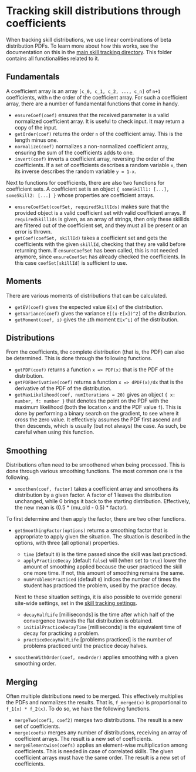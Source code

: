 # Tracking skill distributions through coefficients

When tracking skill distributions, we use linear combinations of beta distribution PDFs. To learn more about how this works, see the documentation on this in the [main skill tracking directory](../). This folder contains all functionalities related to it.


## Fundamentals

A coefficient array is an array `[c_0, c_1, c_2, ..., c_n]` of `n+1` coefficients, with `n` the order of the coefficient array. For such a coefficient array, there are a number of fundamental functions that come in handy.

- `ensureCoef(coef)` ensures that the received parameter is a valid normalized coefficient array. It is useful to check input. It may return a copy of the input.
- `getOrder(coef)` returns the order `n` of the coefficient array. This is the length minus one.
- `normalize(coef)` normalizes a non-normalized coefficient array, ensuring the sum of the coefficients adds to one.
- `invert(coef)` inverts a coefficient array, reversing the order of the coefficients. If a set of coefficients describes a random variable `x`, then its inverse describes the random variable `y = 1-x`.

Next to functions for coefficients, there are also two functions for coefficient sets. A coefficient set is an object `{ someSkill1: [...], someSkill2: [...] }` whose properties are coefficient arrays.

- `ensureCoefSet(coefSet, requiredSkillIds)` makes sure that the provided object is a valid coefficient set with valid coefficient arrays. If `requiredSkillIds` is given, as an array of strings, then only these skillIds are filtered out of the coefficient set, and they must all be present or an error is thrown.
- `getCoef(coefSet, skillId)` takes a coefficient set and gets the coefficients with the given `skillId`, checking that they are valid before returning them. If `ensureCoefSet` has been called, this is not needed anymore, since `ensureCoefSet` has already checked the coefficients. In this case `coefSet[skillId]` is sufficient to use.


## Moments

There are various moments of distributions that can be calculated.

- `getEV(coef)` gives the expected value `E[x]` of the distribution.
- `getVariance(coef)` gives the variance `E[(x-E[x])^2]` of the distribution.
- `getMoment(coef, i)` gives the `i`th moment `E[x^i]` of the distribution.


## Distributions

From the coefficients, the complete distribution (that is, the PDF) can also be determined. This is done through the following functions.

- `getPDF(coef)` returns a function `x => PDF(x)` that is the PDF of the distribution.
- `getPDFDerivative(coef)` returns a function `x => dPDF(x)/dx` that is the derivative of the PDF of the distribution.
- `getMaxLikelihood(coef, numIterations = 20)` gives an object `{ x: number, f: number }` that denotes the point on the PDF with the maximum likelihood (both the location `x` and the PDF value `f`). This is done by performing a binary search on the gradient, to see where it cross the zero value. It effectively assumes the PDF first ascend and then descends, which is usually (but not always) the case. As such, be careful when using this function.


## Smoothing

Distributions often need to be smoothened when being processed. This is done through various smoothing functions. The most common one is the following.

- `smoothen(coef, factor)` takes a coefficient array and smoothens its distribution by a given factor. A factor of 1 leaves the distribution unchanged, while 0 brings it back to the starting distribution. Effectively, the new mean is (0.5 * (mu_old - 0.5) * factor).

To first determine and then apply the factor, there are two other functions.

- `getSmoothingFactor(options)` returns a smoothing factor that is appropriate to apply given the situation. The situation is described in the options, with three (all optional) properties.
	- `time` (default `0`) is the time passed since the skill was last practiced.
	- `applyPracticeDecay` (default `false`) will (when set to `true`) lower the amount of smoothing applied because the user practiced the skill one more time. If not, this amount of smoothing remains the same.
	- `numProblemsPracticed` (default `0`) indices the number of times the student has practiced the problem, used by the practice decay.

	Next to these situation settings, it is also possible to override general site-wide settings, set in the [skill tracking settings](../settings.js).
	- `decayHalfLife` [milliseconds] is the time after which half of the convergence towards the flat distribution is obtained.
	- `initialPracticeDecayTime` [milliseconds] is the equivalent time of decay for practicing a problem.
	- `practiceDecayHalfLife` [problems practiced] is the number of problems practiced until the practice decay halves.

- `smoothenWithOrder(coef, newOrder)` applies smoothing with a given smoothing order.


## Merging

Often multiple distributions need to be merged. This effectively multiplies the PDFs and normalizes the results. That is, `f_merged(x)` is proportional to `f_1(x) * f_2(x)`. To do so, we have the following functions.

- `mergeTwo(coef1, coef2)` merges two distributions. The result is a new set of coefficients.
- `merge(coefs)` merges any number of distributions, receiving an array of coefficient arrays. The result is a new set of coefficients.
- `mergeElementwise(coefs)` applies an element-wise multiplication among coefficients. This is needed in case of correlated skills. The given coefficient arrays must have the same order. The result is a new set of coefficients.
